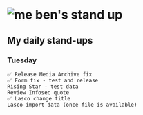# ![me](https://avatars2.githubusercontent.com/u/5232044?s=50&v=4) ben's stand up

## My daily stand-ups
 
### Tuesday

    ✅ Release Media Archive fix
    ✅ Form fix - test and release
    Rising Star - test data
    Review Infosec quote
    ✅ Lasco change title 
    Lasco import data (once file is available)
